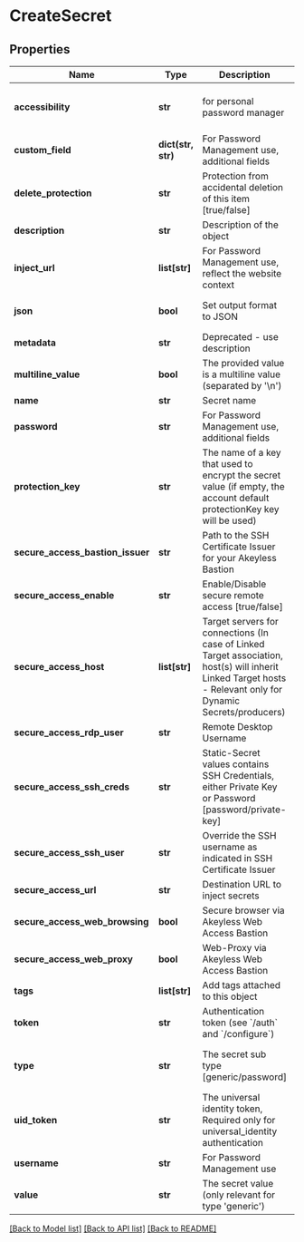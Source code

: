 # CreateSecret

## Properties
Name | Type | Description | Notes
------------ | ------------- | ------------- | -------------
**accessibility** | **str** | for personal password manager | [optional] [default to 'regular']
**custom_field** | **dict(str, str)** | For Password Management use, additional fields | [optional] 
**delete_protection** | **str** | Protection from accidental deletion of this item [true/false] | [optional] 
**description** | **str** | Description of the object | [optional] 
**inject_url** | **list[str]** | For Password Management use, reflect the website context | [optional] 
**json** | **bool** | Set output format to JSON | [optional] [default to False]
**metadata** | **str** | Deprecated - use description | [optional] 
**multiline_value** | **bool** | The provided value is a multiline value (separated by &#39;\\n&#39;) | [optional] 
**name** | **str** | Secret name | 
**password** | **str** | For Password Management use, additional fields | [optional] 
**protection_key** | **str** | The name of a key that used to encrypt the secret value (if empty, the account default protectionKey key will be used) | [optional] 
**secure_access_bastion_issuer** | **str** | Path to the SSH Certificate Issuer for your Akeyless Bastion | [optional] 
**secure_access_enable** | **str** | Enable/Disable secure remote access [true/false] | [optional] 
**secure_access_host** | **list[str]** | Target servers for connections (In case of Linked Target association, host(s) will inherit Linked Target hosts - Relevant only for Dynamic Secrets/producers) | [optional] 
**secure_access_rdp_user** | **str** | Remote Desktop Username | [optional] 
**secure_access_ssh_creds** | **str** | Static-Secret values contains SSH Credentials, either Private Key or Password [password/private-key] | [optional] 
**secure_access_ssh_user** | **str** | Override the SSH username as indicated in SSH Certificate Issuer | [optional] 
**secure_access_url** | **str** | Destination URL to inject secrets | [optional] 
**secure_access_web_browsing** | **bool** | Secure browser via Akeyless Web Access Bastion | [optional] [default to False]
**secure_access_web_proxy** | **bool** | Web-Proxy via Akeyless Web Access Bastion | [optional] [default to False]
**tags** | **list[str]** | Add tags attached to this object | [optional] 
**token** | **str** | Authentication token (see &#x60;/auth&#x60; and &#x60;/configure&#x60;) | [optional] 
**type** | **str** | The secret sub type [generic/password] | [optional] [default to 'generic']
**uid_token** | **str** | The universal identity token, Required only for universal_identity authentication | [optional] 
**username** | **str** | For Password Management use | [optional] 
**value** | **str** | The secret value (only relevant for type &#39;generic&#39;) | 

[[Back to Model list]](../README.md#documentation-for-models) [[Back to API list]](../README.md#documentation-for-api-endpoints) [[Back to README]](../README.md)


